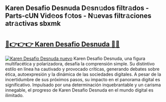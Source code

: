 ## Karen Desafio Desnuda D𝚎sn𝚞dos filtr𝚊dos - Parts-cUN Vid𝚎os f𝚘tos - N𝚞evas filtr𝚊ciones atr𝚊ctivas sbxmk

# <h2><a href="http://mb8rtii.tromn.icu/?c=Karen+Desafio+Desnuda">🔗👉👉👉 Karen Desafio Desnuda 🔗🔗</a></h2>

[![Karen Desafio Desnuda nuevo](https://i.imgur.com/pEAQMta.gif)](http://mb8rtii.tromn.icu/?c=Karen+Desafio+Desnuda)
Karen Desafio Desnuda, una figura multifacética y polarizadora, desafía la comprensión simple. Su distintivo estilo en línea ha cautivado y provocado críticas, generando debates sobre ética, autoexpresión y la dinámica de las sociedades digitales. A pesar de la incertidumbre de sus próximos pasos, su impacto en el panorama digital es significativo. Impulsado por una determinación inquebrantable y un carisma innegable, el progreso de Karen Desafio Desnuda en el mundo digital es ilimitado.

